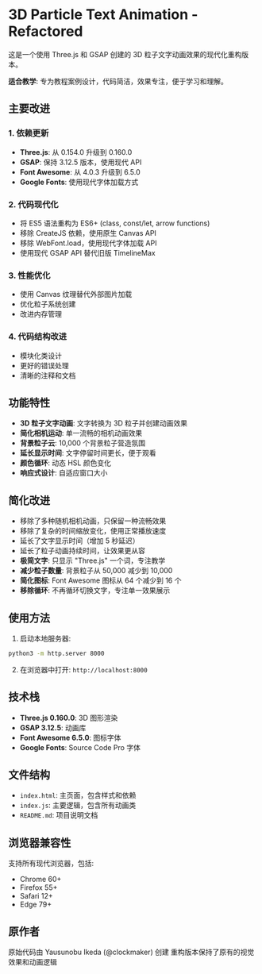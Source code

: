 # 3D Particle Text Animation - Refactored

这是一个使用 Three.js 和 GSAP 创建的 3D 粒子文字动画效果的现代化重构版本。

**适合教学**: 专为教程案例设计，代码简洁，效果专注，便于学习和理解。

## 主要改进

### 1. 依赖更新

- **Three.js**: 从 0.154.0 升级到 0.160.0
- **GSAP**: 保持 3.12.5 版本，使用现代 API
- **Font Awesome**: 从 4.0.3 升级到 6.5.0
- **Google Fonts**: 使用现代字体加载方式

### 2. 代码现代化

- 将 ES5 语法重构为 ES6+ (class, const/let, arrow functions)
- 移除 CreateJS 依赖，使用原生 Canvas API
- 移除 WebFont.load，使用现代字体加载 API
- 使用现代 GSAP API 替代旧版 TimelineMax

### 3. 性能优化

- 使用 Canvas 纹理替代外部图片加载
- 优化粒子系统创建
- 改进内存管理

### 4. 代码结构改进

- 模块化类设计
- 更好的错误处理
- 清晰的注释和文档

## 功能特性

- **3D 粒子文字动画**: 文字转换为 3D 粒子并创建动画效果
- **简化相机运动**: 单一流畅的相机动画效果
- **背景粒子云**: 10,000 个背景粒子营造氛围
- **延长显示时间**: 文字停留时间更长，便于观看
- **颜色循环**: 动态 HSL 颜色变化
- **响应式设计**: 自适应窗口大小

## 简化改进

- 移除了多种随机相机动画，只保留一种流畅效果
- 移除了复杂的时间缩放变化，使用正常播放速度
- 延长了文字显示时间（增加 5 秒延迟）
- 延长了粒子动画持续时间，让效果更从容
- **极简文字**: 只显示 "Three.js" 一个词，专注教学
- **减少粒子数量**: 背景粒子从 50,000 减少到 10,000
- **简化图标**: Font Awesome 图标从 64 个减少到 16 个
- **移除循环**: 不再循环切换文字，专注单一效果展示

## 使用方法

1. 启动本地服务器:

```bash
python3 -m http.server 8000
```

2. 在浏览器中打开: `http://localhost:8000`

## 技术栈

- **Three.js 0.160.0**: 3D 图形渲染
- **GSAP 3.12.5**: 动画库
- **Font Awesome 6.5.0**: 图标字体
- **Google Fonts**: Source Code Pro 字体

## 文件结构

- `index.html`: 主页面，包含样式和依赖
- `index.js`: 主要逻辑，包含所有动画类
- `README.md`: 项目说明文档

## 浏览器兼容性

支持所有现代浏览器，包括:

- Chrome 60+
- Firefox 55+
- Safari 12+
- Edge 79+

## 原作者

原始代码由 Yausunobu Ikeda (@clockmaker) 创建
重构版本保持了原有的视觉效果和动画逻辑
